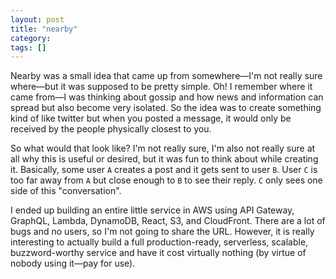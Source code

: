 ```yaml
---
layout: post
title: "nearby"
category:
tags: []
---
```


Nearby was a small idea that came up from somewhere—I'm not really
sure where—but it was supposed to be pretty simple. Oh! I remember
where it came from—I was thinking about gossip and how news and
information can spread but also become very isolated. So the idea
was to create something kind of like twitter but when you posted a
message, it would only be received by the people physically closest
to you.

So what would that look like? I'm not really sure, I'm also not
really sure at all why this is useful or desired, but it was fun to
think about while creating it. Basically, some user `A` creates a
post and it gets sent to user `B`. User `C` is too far away from
`A` but close enough to `B` to see their reply. `C` only sees one
side of this "conversation".

I ended up building an entire little service in AWS using API
Gateway, GraphQL, Lambda, DynamoDB, React, S3, and CloudFront.
There are a lot of bugs and no users, so I'm not going to share the
URL. However, it is really interesting to actually build a full
production-ready, serverless, scalable, buzzword-worthy service and
have it cost virtually nothing (by virtue of nobody using it—pay
for use).
